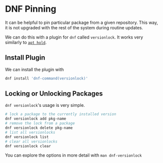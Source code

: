 # DNF Pinning

It can be helpful to pin particular package from a given repository. This way, it is not upgraded with the rest of the system during routine updates.

We can do this with a plugin for `dnf` called `versionlock`. It works very similarly to [`apt hold`](../apt/apt_hold.md).

## Install Plugin

We can install the plugin with

```bash
dnf install 'dnf-command(versionlock)'
```

## Locking or Unlocking Packages

`dnf versionlock`'s usage is very simple.

```bash
# lock a package to the currently installed version
dnf versionlock add pkg-name
# remove the lock from a package
dnf versionlock delete pkg-name
# list all versionlocks
dnf versionlock list
# clear all versionlocks
dnf versionlock clear
```

You can explore the options in more detail with `man dnf-versionlock`
